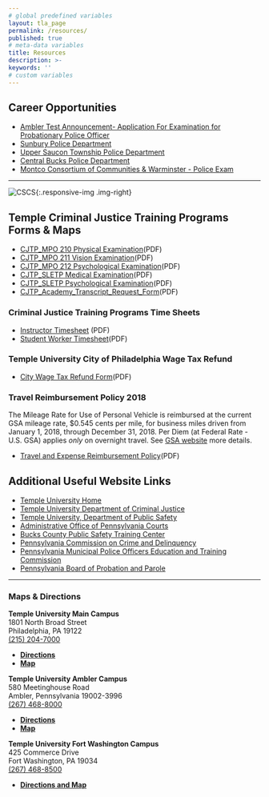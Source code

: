 ```yaml
---
# global predefined variables
layout: tla_page
permalink: /resources/
published: true
# meta-data variables
title: Resources
description: >-
keywords: ''
# custom variables
---
```

## Career Opportunities 
- [Ambler Test Announcement- Application For Examination for Probationary
Police Officer](https://liberalarts.temple.edu/sites/liberalarts/files/Ambler%20Test%20Announcement.pdf)
- [Sunbury Police Department](https://liberalarts.temple.edu/sites/liberalarts/files/SunburyPD.pdf) 
- [Upper Saucon Township Police Department](https://liberalarts.temple.edu/sites/liberalarts/files/UPPER%20SAUCON%20TOWNSHIP.pdf)
- [Central Bucks Police Department](https://liberalarts.temple.edu/sites/liberalarts/files/Central%20Bucks.pdf)
- [Montco Consortium of Communities & Warminster - Police Exam](https://liberalarts.temple.edu/sites/liberalarts/files/MontcoConsortium%20of%20Communities.pdf)

___

![CSCS]({{site.baseurl}}/media/logo-academy.png){:.responsive-img .img-right}
## Temple Criminal Justice Training Programs Forms & Maps

- [CJTP_MPO 210 Physical Examination](https://liberalarts.temple.edu/sites/liberalarts/files/MPO%20210%20Physical%20Examination.pdf)(PDF)
- [CJTP_MPO 211 Vision Examination](https://liberalarts.temple.edu/sites/liberalarts/files/MPO%20211%20Vision%20Examination.pdf)(PDF)
- [CJTP_MPO 212 Psychological Examination](https://liberalarts.temple.edu/sites/liberalarts/files/MPO%20212%20Psychological%20Examination.pdf)(PDF)
- [CJTP_SLETP Medical Examination](https://liberalarts.temple.edu/sites/liberalarts/files/SLETP%20Medical%20Forms.pdf)(PDF)
- [CJTP_SLETP Psychological Examination](https://liberalarts.temple.edu/sites/liberalarts/files/SLETP%20Psychological%20Form.pdf)(PDF)
- [CJTP_Academy_Transcript_Request_Form](https://liberalarts.temple.edu/sites/liberalarts/files/CJTP%20Academy%20Transcript%20Request%20Form%20Fillable.pdf)(PDF)

### Criminal Justice Training Programs Time Sheets
- [Instructor Timesheet](https://liberalarts.temple.edu/sites/liberalarts/files/Instructor%20Timesheet.pdf) (PDF)
- [Student Worker Timesheet](https://liberalarts.temple.edu/sites/liberalarts/files/Student%20Worker%20Timesheet.pdf)(PDF)

### Temple University City of Philadelphia Wage Tax Refund
- [City Wage Tax Refund Form](https://liberalarts.temple.edu/sites/liberalarts/files/CityWageTaxRefund.pdf)(PDF)

### Travel Reimbursement Policy 2018
The Mileage Rate for Use of Personal Vehicle is reimbursed at the current GSA mileage rate, $0.545 cents per mile, for business miles driven from January 1, 2018, through December 31, 2018. Per Diem (at Federal Rate - U.S. GSA) applies *only* on overnight travel. See [GSA website](https://www.gsa.gov/travel/plan-book/per-diem-rates) more details.
- [Travel and Expense Reimbursement Policy](https://liberalarts.temple.edu/sites/liberalarts/files/Travel%20and%20Expense%20Reimbursement%20Policy.pdf)(PDF)

## Additional Useful Website Links
- [Temple University Home](http://www.temple.edu/)
- [Temple University Department of Criminal Justice](https://www.cla.temple.edu/criminal-justice/)  
- [Temple University, Department of Public Safety](http://www.temple.edu/safety/)
- [Administrative Office of Pennsylvania Courts](http://www.pacourts.us/judicial-administration/)
- [Bucks County Public Safety Training Center](http://www.buckscounty.org/government/EmergencyServices/PublicSafety)
- [Pennsylvania Commission on Crime and Delinquency](http://www.pccd.state.pa.us/)
- [Pennsylvania Municipal Police Officers Education and Training Commission](http://www.mpoetc.state.pa.us/)
- [Pennsylvania Board of Probation and Parole](http://www.pbpp.pa.gov/Pages/default.aspx)
 
___

### Maps & Directions

**Temple University Main Campus**<br>
1801 North Broad Street<br> 
Philadelphia, PA 19122<br> 
[(215) 204-7000](tel:2152047000)<br>
- **[Directions](http://www.temple.edu/maps/index.htm)**
- **[Map](http://www.temple.edu/maps/documents/TUMain_map.pdf)**

**Temple University Ambler Campus**<br>
580 Meetinghouse Road<br>
Ambler, Pennsylvania 19002-3996<br>
[(267) 468-8000](tel:2674688000)<br>
- **[Directions](http://www.temple.edu/ambler/about/directions.htm)**
- **[Map](http://www.temple.edu/maps/documents/TUAmbler_map.pdf)**

**Temple University Fort Washington Campus**<br> 
425 Commerce Drive<br>
Fort Washington, PA 19034<br>
[(267) 468-8500](tel:2674688500)<br>
- **[Directions and Map](https://liberalarts.temple.edu/sites/liberalarts/files/map_TU_Fort_Washington.pdf)**
